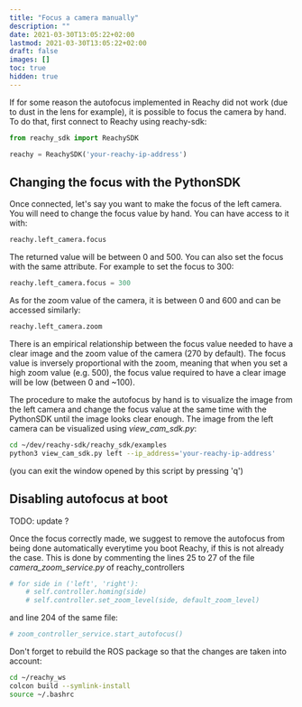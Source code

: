```yaml
---
title: "Focus a camera manually"
description: ""
date: 2021-03-30T13:05:22+02:00
lastmod: 2021-03-30T13:05:22+02:00
draft: false
images: []
toc: true
hidden: true
---
```


If for some reason the autofocus implemented in Reachy did not work (due to dust in the lens for example), it is possible to focus the camera by hand. To do that, first connect to Reachy using reachy-sdk:

```python
from reachy_sdk import ReachySDK

reachy = ReachySDK('your-reachy-ip-address')
```

## Changing the focus with the PythonSDK

Once connected, let's say you want to make the focus of the left camera. You will need to change the focus value by hand. You can have access to it with:

```python
reachy.left_camera.focus
```

The returned value will be between 0 and 500.  You can also set the focus with the same attribute. For example to set the focus to 300:

```python
reachy.left_camera.focus = 300
```

As for the zoom value of the camera, it is between 0 and 600 and can be accessed similarly:

```python
reachy.left_camera.zoom
```

There is an empirical relationship between the focus value needed to have a clear image and the zoom value of the camera (270 by default). The focus value is inversely proportional with the zoom, meaning that when you set a high zoom value (e.g. 500), the focus value required to have a clear image will be low (between 0 and ~100).

The procedure to make the autofocus by hand is to visualize the image from the left camera and change the focus value at the same time with the PythonSDK until the image looks clear enough. The image from the left camera can be visualized using *view_cam_sdk.py*:

```bash
cd ~/dev/reachy-sdk/reachy_sdk/examples
python3 view_cam_sdk.py left --ip_address='your-reachy-ip-address'
```
(you can exit the window opened by this script by pressing 'q')

## Disabling autofocus at boot

TODO: update ?

Once the focus correctly made, we suggest to remove the autofocus from being done automatically everytime you boot Reachy, if this is not already the case. This is done by commenting the lines 25 to 27 of the file *camera_zoom_service.py* of reachy_controllers 

```python
# for side in ('left', 'right'):
    # self.controller.homing(side)
    # self.controller.set_zoom_level(side, default_zoom_level)
```
and line 204 of the same file:

```python
# zoom_controller_service.start_autofocus()
```

Don't forget to rebuild the ROS package so that the changes are taken into account:

```bash
cd ~/reachy_ws
colcon build --symlink-install
source ~/.bashrc
```